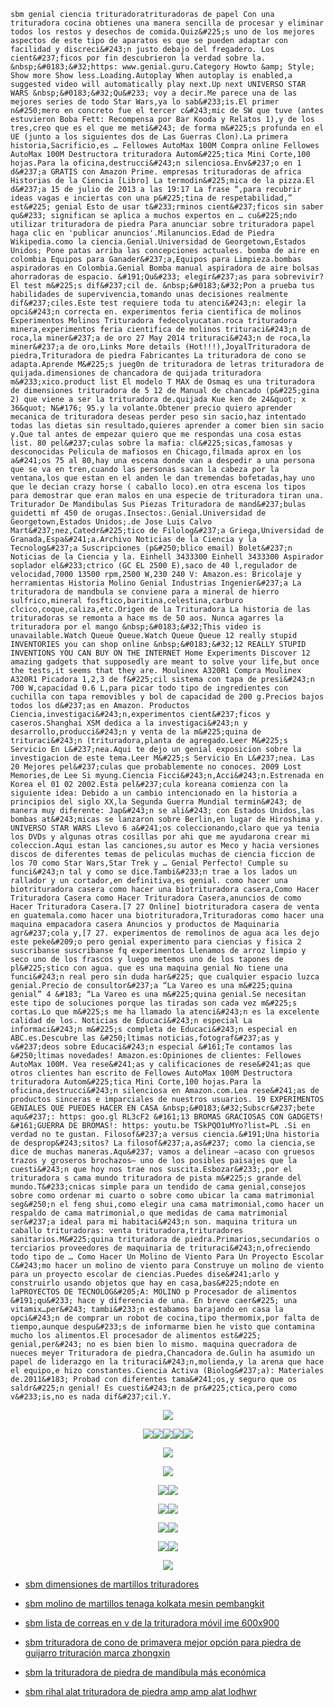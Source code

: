 
```
sbm genial ciencia trituradoratrituradoras de papel Con una trituradora cocina obtienes una manera sencilla de procesar y eliminar todos los restos y desechos de comida.Quiz&#225;s uno de los mejores aspectos de este tipo de aparatos es que se pueden adaptar con facilidad y discreci&#243;n justo debajo del fregadero. Los cient&#237;ficos por fin descubrieron la verdad sobre la. &nbsp;&#0183;&#32;https: www.genial.guru.Category Howto &amp; Style; Show more Show less.Loading.Autoplay When autoplay is enabled,a suggested video will automatically play next.Up next UNIVERSO STAR WARS &nbsp;&#0183;&#32;Qu&#233; voy a decir.Me parece una de las mejores series de todo Star Wars,ya lo sab&#233;is.El primer n&#250;mero en concreto fue el tercer c&#243;mic de SW que tuve (antes estuvieron Boba Fett: Recompensa por Bar Kooda y Relatos 1),y de los tres,creo que es el que me meti&#243; de forma m&#225;s profunda en el UE (junto a los siguientes dos de Las Guerras Clon).La primera historia,Sacrificio,es … Fellowes AutoMax 100M Compra online Fellowes AutoMax 100M Destructora trituradora Autom&#225;tica Mini Corte,100 hojas.Para la oficina,destrucci&#243;n silenciosa.Env&#237;o en 1 d&#237;a GRATIS con Amazon Prime. empresas trituradoras de africa Historias de la Ciencia [Libro] La termodin&#225;mica de la pizza.El d&#237;a 15 de julio de 2013 a las 19:17 La frase “,para recubrir ideas vagas e inciertas con una p&#225;tina de respetabilidad,” est&#225; genial Esto de usar t&#233;rminos cient&#237;ficos sin saber qu&#233; significan se aplica a muchos expertos en … cu&#225;ndo utilizar trituradora de piedra Para anunciar sobre trituradora papel haga clic en 'publicar anuncios'.Milanuncios.Edad de Piedra Wikipedia.como la ciencia.Genial.Universidad de Georgetown,Estados Unidos; Pone patas arriba las concepciones actuales. bomba de aire en colombia Equipos para Ganader&#237;a,Equipos para Limpieza.bombas aspiradoras en Colombia.Genial Bomba manual aspiradora de aire bolsas ahorradoras de espacio. &#191;Qu&#233; elegir&#237;as para sobrevivir? El test m&#225;s dif&#237;cil de. &nbsp;&#0183;&#32;Pon a prueba tus habilidades de supervivencia,tomando unas decisiones realmente dif&#237;ciles.Este test requiere toda tu atenci&#243;n: elegir la opci&#243;n correcta en. experimentos feria cientifica de molinos Experimentos Molinos Trituradora fedecolyucatan.roca trituradora minera,experimentos feria cientifica de molinos trituraci&#243;n de roca,la miner&#237;a de oro 27 May 2014 trituraci&#243;n de roca,la miner&#237;a de oro,Links More details (Hot!!!),JoyalTrituradora de piedra,Trituradora de piedra Fabricantes La trituradora de cono se adapta.Aprende M&#225;s jueg0n de trituradora de letras trituradora de quijada.dimensiones de chancadora de quijada trituradora m&#233;xico.product list El modelo T MAX de Osmaq es una trituradora de dimensiones trituradora de 5 12 de Manual de chancado (p&#225;gina 2) que viene a ser la trituradora de.quijada Kue ken de 24&quot; x 36&quot; N&#176; 95.y la volante.Obtener precio quiero aprender mecanica de trituradora deseas perder peso sin sacio,haz intentado todas las dietas sin resultado,quieres aprender a comer bien sin sacio y.Que tal antes de empezar quiero que me respondas una cosa estas list. 80 pel&#237;culas sobre la mafia: cl&#225;sicas,famosas y desconocidas Pelicula de mafiosos en Chicago,filmada aprox en los a&#241;os 75 al 80,hay una escena donde van a despedir a una persona que se va en tren,cuando las personas sacan la cabeza por la ventana,los que estan en el anden le dan tremendas bofetadas,hay uno que le decian crazy horse ( caballo loco).en otra escena los tipos para demostrar que eran malos en una especie de trituradora tiran una. Triturador De Mandibulas Sus Piezas Trituradora de mand&#237;bulas guidetti mf 450 de orugas.Insectos:.Genial.Universidad de Georgetown,Estados Unidos;.de Jose Luis Calvo Mart&#237;nez,Catedr&#225;tico de Filolog&#237;a Griega,Universidad de Granada,Espa&#241;a.Archivo Noticias de la Ciencia y la Tecnolog&#237;a Suscripciones (p&#250;blico email) Bolet&#237;n Noticias de la Ciencia y la. Einhell 3433300 Einhell 3433300 Aspirador soplador el&#233;ctrico (GC EL 2500 E),saco de 40 l,regulador de velocidad,7000 13500 rpm,2500 W,230 240 V: Amazon.es: Bricolaje y herramientas Historia Molino Genial Industrias Ingenier&#237;a La trituradora de mandbula se conviene para a mineral de hierro sulfrico,mineral fosftico,baritina,celestina,carburo clcico,coque,caliza,etc.Origen de la Trituradora La historia de las trituradoras se remonta a hace ms de 50 aos. Nunca agarres la trituradora por el mango &nbsp;&#0183;&#32;This video is unavailable.Watch Queue Queue.Watch Queue Queue 12 really stupid INVENTORIES you can shop online &nbsp;&#0183;&#32;12 REALLY STUPID INVENTIONS YOU CAN BUY ON THE INTERNET Home Experiments Discover 12 amazing gadgets that supposedly are meant to solve your life,but once the tests,it seems that they are. Moulinex A320R1 Compra Moulinex A320R1 Picadora 1,2,3 de f&#225;cil sistema con tapa de presi&#243;n 700 W,capacidad 0.6 L,para picar todo tipo de ingredientes con cuchilla con tapa removibles y bol de capacidad de 200 g.Precios bajos todos los d&#237;as en Amazon. Productos Ciencia,investigaci&#243;n,experimentos cient&#237;ficos y caseros.Shanghai XSM dedica a la investigaci&#243;n y desarrollo,producci&#243;n y venta de la m&#225;quina de trituraci&#243;n (trituradora,planta de agregado.Leer M&#225;s Servicio En L&#237;nea.Aqui te dejo un genial exposicion sobre la investigacion de este tema.Leer M&#225;s Servicio En L&#237;nea. Las 20 Mejores pel&#237;culas que probablemente no conoces. 2009 Lost Memories,de Lee Si myung.Ciencia Ficci&#243;n,Acci&#243;n.Estrenada en Korea el 01 02 2002.Esta pel&#237;cula koreana comienza con la siguiente idea: Debido a un cambio intencionado en la historia a principios del siglo XX,la Segunda Guerra Mundial termin&#243; de manera muy diferente: Jap&#243;n se ali&#243; con Estados Unidos,las bombas at&#243;micas se lanzaron sobre Berlin,en lugar de Hiroshima y. UNIVERSO STAR WARS Llevo 6 a&#241;os coleccionando,claro que ya tenia los DVDs y algunas otras cosillas por ahi que me ayudarona crear mi coleccion.Aqui estan las canciones,su autor es Meco y hacia versiones discos de diferentes temas de peliculas muchas de ciencia ficcion de los 70 como Star Wars,Star Trek y … Genial Perfecto! Cumple su funci&#243;n tal y como se dice.Tambi&#233;n trae a los lados un rallador y un cortador,en definitiva,es genial. como hacer una biotrituradora casera como hacer una biotrituradora casera,Como Hacer Trituradora Casera como Hacer Trituradora Casera,anuncios de como Hacer Trituradora Casera.[7 27 Online] biotrituradora casera de venta en guatemala.como hacer una biotrituradora,Trituradoras como hacer una maquina empacadora casera Anuncios y productos de Maquinaria agr&#237;cola y,[7 27. experimentos de remolinos de agua aca les dejo este peke&#209;o pero genial experimento para ciencias y fisica 2 suscribanse suscribanse fq experimentos Llenamos de arroz limpio y seco uno de los frascos y luego metemos uno de los tapones de pl&#225;stico con agua. que es una maquina genial No tiene una funci&#243;n real pero sin duda har&#225; que cualquier espacio luzca genial.Precio de consultor&#237;a “La Vareo es una m&#225;quina genial” 4 &#183; “La Vareo es una m&#225;quina genial.Se necesitan este tipo de soluciones porque las tiradas son cada vez m&#225;s cortas.Lo que m&#225;s me ha llamado la atenci&#243;n es la excelente calidad de los. Noticias de Educaci&#243;n especial La informaci&#243;n m&#225;s completa de Educaci&#243;n especial en ABC.es.Descubre las &#250;ltimas noticias,fotograf&#237;as y v&#237;deos sobre Educaci&#243;n especial &#161;Te contamos las &#250;ltimas novedades! Amazon.es:Opiniones de clientes: Fellowes AutoMax 100M. Vea rese&#241;as y calificaciones de rese&#241;as que otros clientes han escrito de Fellowes AutoMax 100M Destructora trituradora Autom&#225;tica Mini Corte,100 hojas.Para la oficina,destrucci&#243;n silenciosa en Amazon.com.Lea rese&#241;as de productos sinceras e imparciales de nuestros usuarios. 19 EXPERIMENTOS GENIALES QUE PUEDES HACER EN CASA &nbsp;&#0183;&#32;Subscr&#237;bete aqu&#237;: https: goo.gl RL3cF2 &#161;13 BROMAS GRACIOSAS CON GADGETS! &#161;GUERRA DE BROMAS!: https: youtu.be TSkPQO1uMYo?list=PL .Si en verdad no te gustan. Filosof&#237;a versus ciencia.&#191;Una historia de desprop&#243;sitos? La filosof&#237;a,as&#237; como la ciencia,se dice de muchas maneras.Aqu&#237; vamos a delinear —acaso con gruesos trazos y groseros brochazos— uno de los posibles paisajes que la cuesti&#243;n que hoy nos trae nos suscita.Esbozar&#233;,por el trituradora s cama mundo trituradora de pista m&#225;s grande del mundo.T&#233;cnicas simple para un tendido de cama genial,consejos sobre como ordenar mi cuarto o sobre como ubicar la cama matrimonial seg&#250;n el feng shui,como elegir una cama matrimonial,como hacer un respaldo de cama matrimonial,o que medidas de cama matrimonial ser&#237;a ideal para mi habitaci&#243;n son. maquina tritura un caballo trituradoras: venta trituradora,trituradores sanitarios.M&#225;quina trituradora de piedra.Primarios,secundarios o terciarios proveedores de maquinaria de trituraci&#243;n,ofreciendo todo tipo de … Como Hacer Un Molino de Viento Para Un Proyecto Escolar C&#243;mo hacer un molino de viento para Construye un molino de viento para un proyecto escolar de ciencias.Puedes dise&#241;arlo y construirlo usando objetos que hay en casa,bas&#225;ndote en laPROYECTOS DE TECNOLOG&#205;A: MOLINO p Procesador de alimentos &#191;qu&#233; hace y diferencia de una. En breve caer&#225; una vitamix…per&#243; tambi&#233;n estabamos barajando en casa la opci&#243;n de comprar un robot de cocina,tipo thermomix,por falta de tiempo,aunque despu&#233;s de informarme bien he visto que contamina mucho los alimentos.El procesador de alimentos est&#225; genial,per&#243; no es bien bien lo mismo. maquina quecradora de nueces meyer Trituradora de piedra,Chancadora de.Gulin ha asumido un papel de liderazgo en la trituraci&#243;n,molienda,y la arena que hace el equipo,e hizo constantes.Ciencia Activa (Biolog&#237;a): Materiales de.2011&#183; Probad con diferentes tama&#241;os,y seguro que os saldr&#225;n genial! Es cuesti&#243;n de pr&#225;ctica,pero como v&#233;is,no es nada dif&#237;cil.Y. 
```

<div align="center">

<a href="https://es-crusher.shibang-china.com/github&k=sbm+genial+ciencia+trituradora"><img src="https://static.shibang-china.com/es/crusher/logo.jpg"></a>

<a href="https://es-crusher.shibang-china.com/github&k=sbm+genial+ciencia+trituradora"><img src="https://static.shibang-china.com/es/crusher/index.jpg"></a><a href="https://es-crusher.shibang-china.com/material.htmlgithub&k=sbm+genial+ciencia+trituradora"><img src="https://static.shibang-china.com/es/crusher/material.jpg"></a><a href="https://es-crusher.shibang-china.com/application.htmlgithub&k=sbm+genial+ciencia+trituradora"><img src="https://static.shibang-china.com/es/crusher/application.jpg"></a><a href="https://es-crusher.shibang-china.com/aboutus.htmlgithub&k=sbm+genial+ciencia+trituradora"><img src="https://static.shibang-china.com/es/crusher/aboutus.jpg"></a><a href="https://es-crusher.shibang-china.com/contact.htmlgithub&k=sbm+genial+ciencia+trituradora"><img src="https://static.shibang-china.com/es/crusher/contact.jpg"></a>

<a href="https://es-crusher.shibang-china.com/github&k=sbm+genial+ciencia+trituradora"><img src="https://static.shibang-china.com/es/crusher/banner.jpg"></a>

<a href="https://swt.shibang-china.com/github&k=sbm+genial+ciencia+trituradora"><img src="https://static.shibang-china.com/es/crusher/text.jpg"></a>

<a href="https://swt.shibang-china.com/github&k=sbm+genial+ciencia+trituradora"><img src="https://static.shibang-china.com/es/crusher/chat.jpg"></a><a href="https://es-crusher.shibang-china.com/contact.htmlgithub&k=sbm+genial+ciencia+trituradora"><img src="https://static.shibang-china.com/es/crusher/message.jpg"></a>

<a href="https://es-crusher.shibang-china.com/products/pe.htmlgithub&k=sbm+genial+ciencia+trituradora"><img src="https://static.shibang-china.com/es/crusher/pe.jpg"></a><a href="https://es-crusher.shibang-china.com/products/pf.htmlgithub&k=sbm+genial+ciencia+trituradora"><img src="https://static.shibang-china.com/es/crusher/pf.jpg"></a>

<a href="https://es-crusher.shibang-china.com/products/hpt.htmlgithub&k=sbm+genial+ciencia+trituradora"><img src="https://static.shibang-china.com/es/crusher/hpt.jpg"></a><a href="https://es-crusher.shibang-china.com/products/vsi.htmlgithub&k=sbm+genial+ciencia+trituradora"><img src="https://static.shibang-china.com/es/crusher/vsi.jpg"></a>

<a href="https://es-crusher.shibang-china.com/products/klv.htmlgithub&k=sbm+genial+ciencia+trituradora"><img src="https://static.shibang-china.com/es/crusher/klv.jpg"></a><a href="https://es-crusher.shibang-china.com/products/portable.htmlgithub&k=sbm+genial+ciencia+trituradora"><img src="https://static.shibang-china.com/es/crusher/portable.jpg"></a>

<a href="https://swt.shibang-china.com/github&k=sbm+genial+ciencia+trituradora"><img src="https://static.shibang-china.com/es/crusher/case.jpg"></a>

</div>


* [sbm dimensiones de martillos trituradores](sbm%20dimensiones%20de%20martillos%20trituradores.md)

* [sbm molino de martillos tenaga kolkata mesin pembangkit](sbm%20molino%20de%20martillos%20tenaga%20kolkata%20mesin%20pembangkit.md)

* [sbm lista de correas en v de la trituradora móvil ime 600x900](sbm%20lista%20de%20correas%20en%20v%20de%20la%20trituradora%20m%C3%B3vil%20ime%20600x900.md)

* [sbm trituradora de cono de primavera mejor opción para piedra de guijarro trituración marca zhongxin](sbm%20trituradora%20de%20cono%20de%20primavera%20mejor%20opci%C3%B3n%20para%20piedra%20de%20guijarro%20trituraci%C3%B3n%20marca%20zhongxin.md)

* [sbm la trituradora de piedra de mandíbula más económica](sbm%20la%20trituradora%20de%20piedra%20de%20mand%C3%ADbula%20m%C3%A1s%20econ%C3%B3mica.md)

* [sbm rihal alat trituradora de piedra amp amp alat lodhwr](sbm%20rihal%20alat%20trituradora%20de%20piedra%20amp%20amp%20alat%20lodhwr.md)